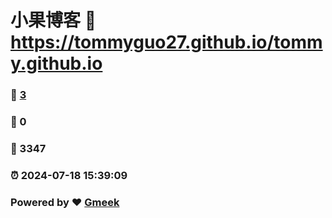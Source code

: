 # 小果博客 :link: https://tommyguo27.github.io/tommy.github.io 
### :page_facing_up: [3](https://tommyguo27.github.io/tommy.github.io/tag.html) 
### :speech_balloon: 0 
### :hibiscus: 3347 
### :alarm_clock: 2024-07-18 15:39:09 
### Powered by :heart: [Gmeek](https://github.com/Meekdai/Gmeek)
